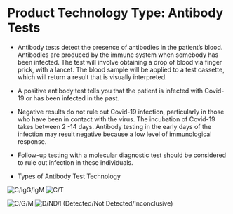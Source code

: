 # Product Technology Type: Antibody Tests

- Antibody tests detect the presence of antibodies in the patient’s blood. Antibodies are produced by the immune system when somebody has been infected. The test 
  will involve obtaining a drop of blood via finger prick, with a lancet. The blood sample will be applied to a test cassette, which will return a result that 
  is visually interpreted.

- A positive antibody test tells you that the patient is infected with Covid-19 or has been infected in the past. 

- Negative results do not rule out Covid-19 infection, particularly in those who have been in contact with the virus. The incubation of Covid-19 takes 
  between 2 -14 days. Antibody testing in the early days of the infection may result negative because a low level of immunological response.

- Follow-up testing with a molecular diagnostic test should be considered to rule out infection in these individuals.

- Types of Antibody Test Technology

![C/IgG/IgM](https://user-images.githubusercontent.com/105650529/170311856-c281fbca-2fe0-491d-bf1d-771b364673e0.png)
![C/T](https://user-images.githubusercontent.com/105650529/170312007-d98a23b9-65f5-4cfd-a9c4-8db653da3faf.png)

![C/G/M](https://user-images.githubusercontent.com/105650529/170312072-4badad34-fb26-4084-b332-665b007696d9.png)
![D/ND/I (Detected/Not Detected/Inconclusive)](https://user-images.githubusercontent.com/105650529/170312124-a96ea15d-7c68-429f-8643-1dade10d8f99.png)

